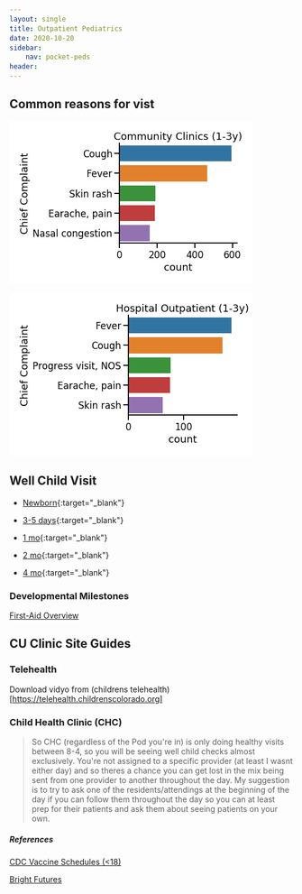 ```yaml
---
layout: single
title: Outpatient Pediatrics
date: 2020-10-20
sidebar:
    nav: pocket-peds
header:
---
```


## Common reasons for vist

![outpatient](/images/pocket/peds_op_cc.png)

![hosp](/images/pocket/peds_hosp_cc.png)

## Well Child Visit

- [Newborn](https://documentcloud.adobe.com/link/track?uri=urn:aaid:scds:US:e2cdab9a-6bfa-436b-b61c-17b9a6a4f913#page=25){:target="_blank"}

- [3-5 days](https://documentcloud.adobe.com/link/track?uri=urn:aaid:scds:US:e2cdab9a-6bfa-436b-b61c-17b9a6a4f913#page=31){:target="_blank"}

- [1 mo](https://documentcloud.adobe.com/link/track?uri=urn:aaid:scds:US:e2cdab9a-6bfa-436b-b61c-17b9a6a4f913#page=35){:target="_blank"}

- [2 mo](https://documentcloud.adobe.com/link/track?uri=urn:aaid:scds:US:e2cdab9a-6bfa-436b-b61c-17b9a6a4f913#page=41){:target="_blank"}

- [4 mo](https://documentcloud.adobe.com/link/track?uri=urn:aaid:scds:US:e2cdab9a-6bfa-436b-b61c-17b9a6a4f913#page=45){:target="_blank"}


### Developmental Milestones

[First-Aid Overview](https://drive.google.com/file/d/1wW5KGUm40HPNepHpLPbXa5Ps4MrvSB-Q/view?usp=sharing)


## CU Clinic Site Guides

### Telehealth

Download vidyo from (childrens telehealth)[https://telehealth.childrenscolorado.org]



### Child Health Clinic (CHC)

>So CHC (regardless of the Pod you're in) is only doing healthy visits between 8-4, so you will be seeing well child checks almost exclusively.
>You're not assigned to a specific provider (at least I wasnt either day) and so theres a chance you can get lost in the mix being sent from one provider to another throughout the day.
>My suggestion is to try to ask one of the residents/attendings at the beginning of the day if you can follow them throughout the day so you can at least prep for their patients and ask them about seeing patients on your own. 

##### References

[CDC Vaccine Schedules (<18)](https://www.cdc.gov/vaccines/schedules/hcp/imz/child-adolescent.html)

[Bright Futures](https://drive.google.com/file/d/18bGnYX9h69IOjFLxy5CJjhK8TOnX7Sar/view?usp=sharing)
